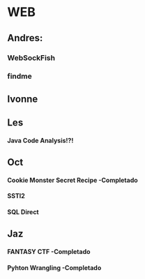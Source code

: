 



# WEB
## Andres:
### WebSockFish
### findme

## Ivonne


## Les


#### Java Code Analysis!?!


## Oct
#### Cookie Monster Secret Recipe -Completado
#### SSTI2
#### SQL Direct


## Jaz

#### FANTASY CTF -Completado
#### Pyhton Wrangling -Completado


